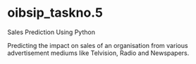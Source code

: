# oibsip_taskno.5

Sales Prediction Using Python

Predicting the impact on sales of an organisation from various advertisement mediums like Telvision, Radio and Newspapers.
